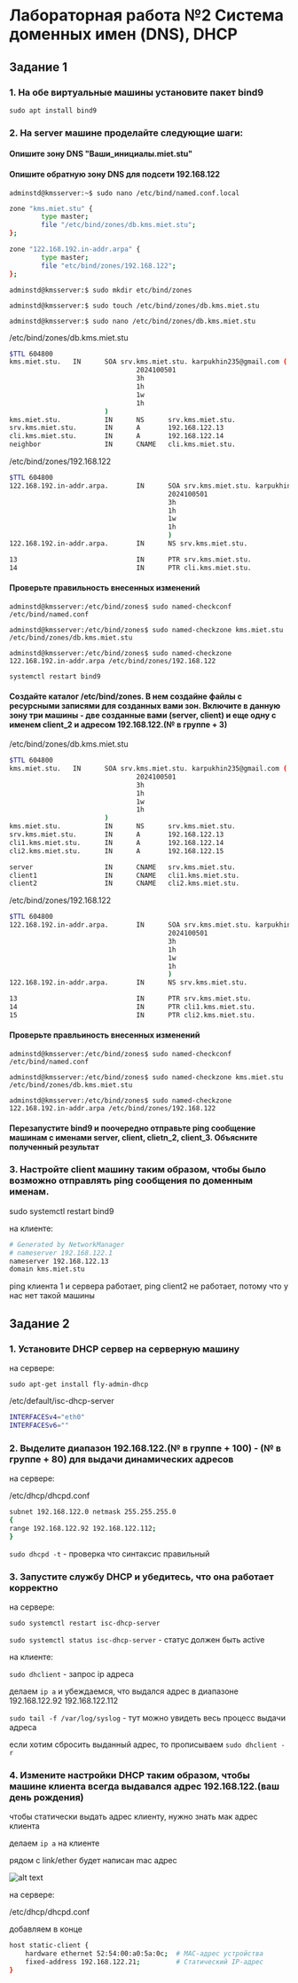 # Лабораторная работа №2 Система доменных имен (DNS), DHCP

## Задание 1

### 1. На обе виртуальные машины установите пакет bind9

`sudo apt install bind9`

### 2. На server машине проделайте следующие шаги:

#### Опишите зону DNS "Ваши_инициалы.miet.stu"

#### Опишите обратную зону DNS для подсети 192.168.122


`adminstd@kmsserver:~$ sudo nano /etc/bind/named.conf.local`

```bash
zone "kms.miet.stu" {
        type master;
        file "/etc/bind/zones/db.kms.miet.stu";
};

zone "122.168.192.in-addr.arpa" {
        type master;
        file "etc/bind/zones/192.168.122";
};
```


`adminstd@kmsserver:$ sudo mkdir etc/bind/zones`

`adminstd@kmsserver:$ sudo touch /etc/bind/zones/db.kms.miet.stu`

`adminstd@kmsserver:$ sudo nano /etc/bind/zones/db.kms.miet.stu`

/etc/bind/zones/db.kms.miet.stu

```bash
$TTL 604800
kms.miet.stu.   IN      SOA srv.kms.miet.stu. karpukhin235@gmail.com (
                                2024100501
                                3h
                                1h
                                1w
                                1h
                        )
kms.miet.stu.           IN      NS      srv.kms.miet.stu.
srv.kms.miet.stu.       IN      A       192.168.122.13
cli.kms.miet.stu.       IN      A       192.168.122.14
neighbor                IN      CNAME   cli.kms.miet.stu.
```

/etc/bind/zones/192.168.122

```bash
$TTL 604800
122.168.192.in-addr.arpa.       IN      SOA srv.kms.miet.stu. karpukhin235@gmail.com (
                                        2024100501
                                        3h
                                        1h
                                        1w
                                        1h
                                        ) 
122.168.192.in-addr.arpa.       IN      NS srv.kms.miet.stu.

13                              IN      PTR srv.kms.miet.stu.
14                              IN      PTR cli.kms.miet.stu.
```

#### Проверьте правильность внесенных изменений

`adminstd@kmsserver:/etc/bind/zones$ sudo named-checkconf /etc/bind/named.conf`

`adminstd@kmsserver:/etc/bind/zones$ sudo named-checkzone kms.miet.stu /etc/bind/zones/db.kms.miet.stu`

`adminstd@kmsserver:/etc/bind/zones$ sudo named-checkzone 122.168.192.in-addr.arpa /etc/bind/zones/192.168.122`

`systemctl restart bind9`

#### Создайте каталог /etc/bind/zones. В нем создайне файлы с ресурсными записями для созданных вами зон. Включите в данную зону три машины - две созданные вами (server, client) и еще одну с именем client_2 и адресом  192.168.122.(№ в группе + 3)

/etc/bind/zones/db.kms.miet.stu

```bash
$TTL 604800
kms.miet.stu.   IN      SOA srv.kms.miet.stu. karpukhin235@gmail.com (
                                2024100501
                                3h
                                1h
                                1w
                                1h
                        )
kms.miet.stu.           IN      NS      srv.kms.miet.stu.
srv.kms.miet.stu.       IN      A       192.168.122.13
cli1.kms.miet.stu.      IN      A       192.168.122.14
cli2.kms.miet.stu.      IN      A       192.168.122.15

server                  IN      CNAME   srv.kms.miet.stu.
client1                 IN      CNAME   cli1.kms.miet.stu.
client2                 IN      CNAME   cli2.kms.miet.stu.
```

/etc/bind/zones/192.168.122

```bash
$TTL 604800
122.168.192.in-addr.arpa.       IN      SOA srv.kms.miet.stu. karpukhin235@gmail.com (
                                        2024100501
                                        3h
                                        1h
                                        1w
                                        1h
                                        ) 
122.168.192.in-addr.arpa.       IN      NS srv.kms.miet.stu.

13                              IN      PTR srv.kms.miet.stu.
14                              IN      PTR cli1.kms.miet.stu.
15                              IN      PTR cli2.kms.miet.stu.
```

#### Проверьте правльиность внесенных изменений

`adminstd@kmsserver:/etc/bind/zones$ sudo named-checkconf /etc/bind/named.conf`

`adminstd@kmsserver:/etc/bind/zones$ sudo named-checkzone kms.miet.stu /etc/bind/zones/db.kms.miet.stu`

`adminstd@kmsserver:/etc/bind/zones$ sudo named-checkzone 122.168.192.in-addr.arpa /etc/bind/zones/192.168.122`

#### Перезапустите bind9 и поочередно отправьте ping сообщение машинам с именами server, client, clietn_2, client_3. Объясните полученный результат

### 3. Настройте client машину таким образом, чтобы было возможно отправлять ping сообщения по доменным именам.

sudo systemctl restart bind9

на клиенте:

```bash
# Generated by NetworkManager
# nameserver 192.168.122.1
nameserver 192.168.122.13
domain kms.miet.stu
```

ping клиента 1 и сервера работает, ping client2 не работает, потому что у нас нет такой машины

## Задание 2

### 1. Установите DHCP сервер на серверную машину

на сервере:

`sudo apt-get install fly-admin-dhcp`

/etc/default/isc-dhcp-server

```bash
INTERFACESv4="eth0"
INTERFACESv6=""
```

### 2. Выделите диапазон 192.168.122.(№ в группе + 100) - (№ в группе + 80) для выдачи динамических адресов

на сервере:

/etc/dhcp/dhcpd.conf

```bash
subnet 192.168.122.0 netmask 255.255.255.0
{
range 192.168.122.92 192.168.122.112;
}
```

`sudo dhcpd -t` - проверка что синтаксис правильный

### 3. Запустите службу DHCP и убедитесь, что она работает корректно

на сервере:

`sudo systemctl restart isc-dhcp-server`

`sudo systemctl status isc-dhcp-server` - статус должен быть active

на клиенте:

`sudo dhclient` - запрос ip адреса

делаем `ip a` и убеждаемся, что выдался адрес в диапазоне 192.168.122.92 192.168.122.112

`sudo tail -f /var/log/syslog` - тут можно увидеть весь процесс выдачи адреса 

если хотим сбросить выданный адрес, то прописываем `sudo dhclient -r`

### 4. Измените настройки DHCP таким образом, чтобы машине клиента всегда выдавался адрес 192.168.122.(ваш день рождения)

чтобы статически выдать адрес клиенту, нужно знать мак адрес клиента

делаем `ip a` на клиенте

рядом с link/ether будет написан mac адрес

![alt text](.pic/image-1.png)

на сервере:

/etc/dhcp/dhcpd.conf

добавляем в конце

```bash
host static-client {
    hardware ethernet 52:54:00:a0:5a:0c;  # MAC-адрес устройства
    fixed-address 192.168.122.21;         # Статический IP-адрес
}
```
